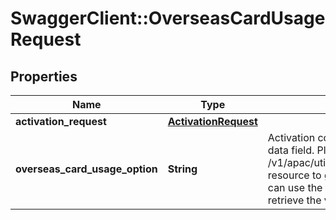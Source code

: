 # SwaggerClient::OverseasCardUsageRequest

## Properties
Name | Type | Description | Notes
------------ | ------------- | ------------- | -------------
**activation_request** | [**ActivationRequest**](ActivationRequest.md) |  | [optional] 
**overseas_card_usage_option** | **String** | Activation code for overseas card Usage. This is a reference data field. Please use /v1/apac/utilities/referenceData/{overseasCardUsageOption} resource to get valid value of this field with description. You can use the field name as the referenceCode parameter to retrieve the values | 

